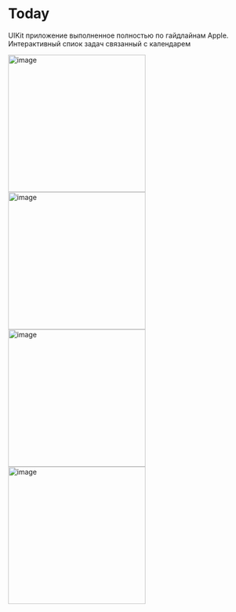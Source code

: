 # Today
UIKit приложение выполненное полностью по гайдлайнам Apple. Интерактивный спиок задач связанный с календарем

<img width="280" alt="image" src="https://user-images.githubusercontent.com/79677367/232483029-94021060-522c-480a-8ba9-1e02ca86d48a.png">  <img width="280" alt="image" src="https://user-images.githubusercontent.com/79677367/232483049-ca84c0d1-e92f-4338-bef9-a8b92b429500.png"> 
<img width="280" alt="image" src="https://user-images.githubusercontent.com/79677367/232483054-d2115ad9-d88e-49b1-8f53-580c1c168010.png"> <img width="280" alt="image" src="https://user-images.githubusercontent.com/79677367/232483065-e9df2bcf-c8a3-4685-b06d-ec048bf59c5d.png">
